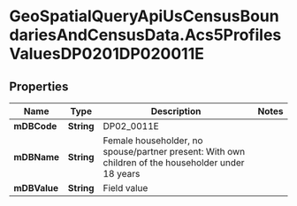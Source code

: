 # GeoSpatialQueryApiUsCensusBoundariesAndCensusData.Acs5ProfilesValuesDP0201DP020011E

## Properties

Name | Type | Description | Notes
------------ | ------------- | ------------- | -------------
**mDBCode** | **String** | DP02_0011E | 
**mDBName** | **String** | Female householder, no spouse/partner present: With own children of the householder under 18 years | 
**mDBValue** | **String** | Field value | 


